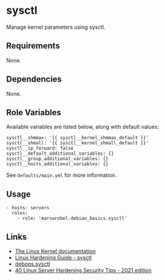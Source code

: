 # sysctl

Manage kernel parameters using sysctl.

## Requirements

None.

## Dependencies

None.

## Role Variables

Available variables are listed below, along with default values:

    sysctl__shmmax: '{{ sysctl__kernel_shmmax_default }}'
    sysctl__shmall: '{{ sysctl__kernel_shmall_default }}'
    sysctl__ip_forward: false
    sysctl__default_additional_variables: {}
    sysctl__group_additional_variables: {}
    sysctl__hosts_additional_variables: {}

See `defaults/main.yml` for more information.

## Usage

    - hosts: servers
      roles:
        - role: 'marcwrobel.debian_basics.sysctl'

## Links

- [The Linux Kernel documentation](https://www.kernel.org/doc/html/latest/)
- [Linux Hardening Guide - sysctl](https://madaidans-insecurities.github.io/guides/linux-hardening.html#sysctl)
- [debops.sysctl](https://github.com/debops/debops/tree/master/ansible/roles/sysctl)
- [40 Linux Server Hardening Security Tips - 2021 edition](https://www.cyberciti.biz/tips/linux-security.html)

